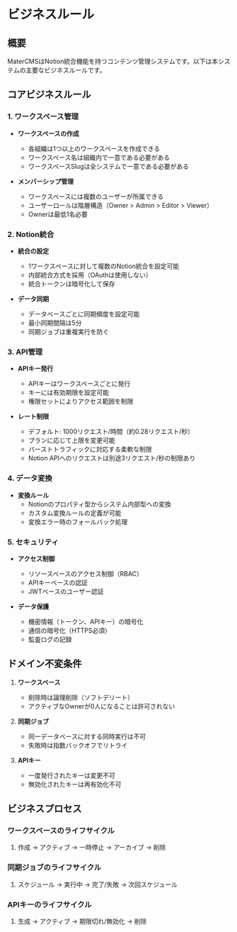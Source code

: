 # ビジネスルール

## 概要

MaterCMSはNotion統合機能を持つコンテンツ管理システムです。以下は本システムの主要なビジネスルールです。

## コアビジネスルール

### 1. ワークスペース管理

- **ワークスペースの作成**

  - 各組織は1つ以上のワークスペースを作成できる
  - ワークスペース名は組織内で一意である必要がある
  - ワークスペースSlugは全システムで一意である必要がある

- **メンバーシップ管理**
  - ワークスペースには複数のユーザーが所属できる
  - ユーザーロールは階層構造（Owner > Admin > Editor > Viewer）
  - Ownerは最低1名必要

### 2. Notion統合

- **統合の設定**

  - 1ワークスペースに対して複数のNotion統合を設定可能
  - 内部統合方式を採用（OAuthは使用しない）
  - 統合トークンは暗号化して保存

- **データ同期**
  - データベースごとに同期頻度を設定可能
  - 最小同期間隔は5分
  - 同期ジョブは重複実行を防ぐ

### 3. API管理

- **APIキー発行**

  - APIキーはワークスペースごとに発行
  - キーには有効期限を設定可能
  - 権限セットによりアクセス範囲を制限

- **レート制限**
  - デフォルト: 1000リクエスト/時間（約0.28リクエスト/秒）
  - プランに応じて上限を変更可能
  - バーストトラフィックに対応する柔軟な制限
  - Notion APIへのリクエストは別途3リクエスト/秒の制限あり

### 4. データ変換

- **変換ルール**
  - Notionのプロパティ型からシステム内部型への変換
  - カスタム変換ルールの定義が可能
  - 変換エラー時のフォールバック処理

### 5. セキュリティ

- **アクセス制御**

  - リソースベースのアクセス制御（RBAC）
  - APIキーベースの認証
  - JWTベースのユーザー認証

- **データ保護**
  - 機密情報（トークン、APIキー）の暗号化
  - 通信の暗号化（HTTPS必須）
  - 監査ログの記録

## ドメイン不変条件

1. **ワークスペース**

   - 削除時は論理削除（ソフトデリート）
   - アクティブなOwnerが0人になることは許可されない

2. **同期ジョブ**

   - 同一データベースに対する同時実行は不可
   - 失敗時は指数バックオフでリトライ

3. **APIキー**
   - 一度発行されたキーは変更不可
   - 無効化されたキーは再有効化不可

## ビジネスプロセス

### ワークスペースのライフサイクル

1. 作成 → アクティブ → 一時停止 → アーカイブ → 削除

### 同期ジョブのライフサイクル

1. スケジュール → 実行中 → 完了/失敗 → 次回スケジュール

### APIキーのライフサイクル

1. 生成 → アクティブ → 期限切れ/無効化 → 削除
